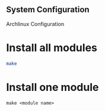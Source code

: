 System Configuration
----------------------
Archlinux Configuration

Install all modules
=========================
```bash
make
```

Install one module
=========================
```
make <module name>
```
